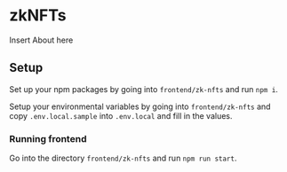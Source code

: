 # zkNFTs

Insert About here

## Setup

Set up your npm packages by going into `frontend/zk-nfts` and run `npm i`.

Setup your environmental variables by going into `frontend/zk-nfts` and copy
`.env.local.sample` into `.env.local` and fill in the values.

### Running frontend

Go into the directory `frontend/zk-nfts` and run `npm run start`.